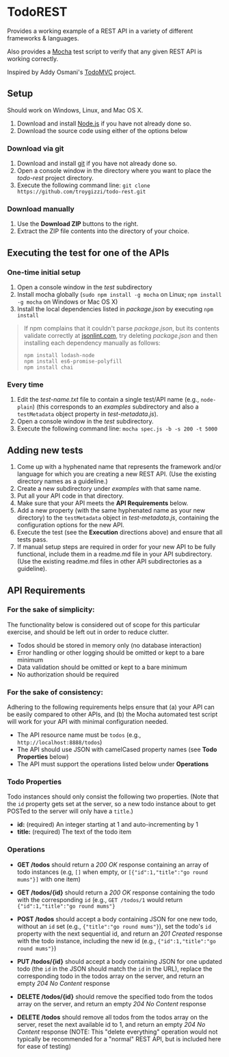 # TodoREST

Provides a working example of a REST API in a variety of different frameworks & languages.

Also provides a [Mocha](http://mochajs.org/) test script to verify that any given REST API is working correctly.

Inspired by Addy Osmani's [TodoMVC](https://github.com/tastejs/todomvc) project.

## Setup

Should work on Windows, Linux, and Mac OS X.

1. Download and install [Node.js](http://nodejs.org/download/) if you have not already done so.
1. Download the source code using either of the options below

### Download via git

1. Download and install [git](http://git-scm.com/downloads) if you have not already done so.
1. Open a console window in the directory where you want to place the *todo-rest* project directory.
1. Execute the following command line: `git clone https://github.com/troygizzi/todo-rest.git`

### Download manually

1. Use the **Download ZIP** buttons to the right.
1. Extract the ZIP file contents into the directory of your choice.

## Executing the test for one of the APIs

### One-time initial setup
1. Open a console window in the *test* subdirectory
1. Install mocha globally (`sudo npm install -g mocha` on Linux; `npm install -g mocha` on Windows or Mac OS X)
1. Install the local dependencies listed in *package.json* by executing `npm install`

> If npm complains that it couldn't parse *package.json*, but its contents validate correctly at [jsonlint.com](http://jsonlint.com/),
> try deleting *package.json* and then installing each dependency manually as follows:
>
>     npm install lodash-node
>     npm install es6-promise-polyfill
>     npm install chai

### Every time
1. Edit the *test-name.txt* file to contain a single test/API name (e.g., `node-plain`)
   (this corresponds to an *examples* subdirectory and also a `testMetadata` object property in *test-metadata.js*).
1. Open a console window in the *test* subdirectory.
1. Execute the following command line: `mocha spec.js -b -s 200 -t 5000`

## Adding new tests

1. Come up with a hyphenated name that represents the framework and/or language for which you are creating a new REST API.
   (Use the existing directory names as a guideline.)
1. Create a new subdirectory under *examples* with that same name.
1. Put all your API code in that directory.
1. Make sure that your API meets the **API Requirements** below.
1. Add a new property (with the same hyphenated name as your new directory) to the `testMetadata` object in *test-metadata.js*,
   containing the configuration options for the new API.
1. Execute the test (see the **Execution** directions above) and ensure that all tests pass.
1. If manual setup steps are required in order for your new API to be fully functional,
   include them in a readme.md file in your API subdirectory.
   (Use the existing readme.md files in other API subdirectories as a guideline).

## API Requirements

### For the sake of simplicity:

The functionality below is considered out of scope for this particular exercise,
and should be left out in order to reduce clutter.

 - Todos should be stored in memory only (no database interaction)
 - Error handling or other logging should be omitted or kept to a bare minimum
 - Data validation should be omitted or kept to a bare minimum
 - No authorization should be required

### For the sake of consistency:

Adhering to the following requirements helps ensure that
(a) your API can be easily compared to other APIs, and
(b) the Mocha automated test script will work for your API with minimal configuration needed.

 - The API resource name must be `todos` (e.g., `http://localhost:8888/todos`)
 - The API should use JSON with camelCased property names (see **Todo Properties** below)
 - The API must support the operations listed below under **Operations**

### Todo Properties

Todo instances should only consist the following two properties.
(Note that the `id` property gets set at the server, so a new todo instance about to get POSTed to the server will only have a `title`.)

 - **id:** (required) An integer starting at 1 and auto-incrementing by 1
 - **title:** (required) The text of the todo item

### Operations

 - **GET /todos** should return a *200 OK* response containing an array of todo instances (e.g, `[]` when empty, or `[{"id":1,"title":"go round mums"}]` with one item)

 - **GET /todos/{id}** should return a *200 OK* response containing the todo with the corresponding `id` (e.g., `GET /todos/1` would return `{"id":1,"title":"go round mums"}`

 - **POST /todos** should accept a body containing JSON for one new todo, without an `id` set (e.g., `{"title":"go round mums"}`), set the todo's `id` property with
   the next sequential id, and return an *201 Created* response with the todo instance, including the new id (e.g., `{"id":1,"title":"go round mums"}`)

 - **PUT /todos/{id}** should accept a body containing JSON for one updated todo (the `id` in the JSON should match the `id` in the URL), replace the corresponding todo
   in the todos array on the server, and return an empty *204 No Content* response

 - **DELETE /todos/{id}** should remove the specified todo from the todos array on the server, and return an empty *204 No Content* response

 - **DELETE /todos** should remove all todos from the todos array on the server, reset the next available id to 1, and return an empty *204 No Content* response
   (NOTE: This "delete everything" operation would not typically be recommended for a "normal" REST API, but is included here for ease of testing)
